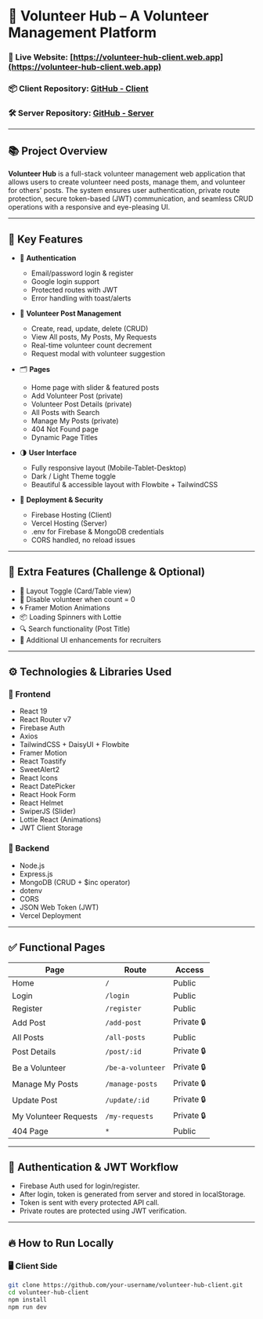 # 🌟 Volunteer Hub – A Volunteer Management Platform

### 🔗 Live Website: [https://volunteer-hub-client.web.app](https://volunteer-hub-client.web.app)  
### 📦 Client Repository: [GitHub - Client](https://github.com/your-username/volunteer-hub-client)  
### 🛠 Server Repository: [GitHub - Server](https://github.com/your-username/volunteer-hub-server)

---

## 📚 Project Overview

**Volunteer Hub** is a full-stack volunteer management web application that allows users to create volunteer need posts, manage them, and volunteer for others' posts. The system ensures user authentication, private route protection, secure token-based (JWT) communication, and seamless CRUD operations with a responsive and eye-pleasing UI.

---

## 🎯 Key Features

- 🔐 **Authentication**
  - Email/password login & register
  - Google login support
  - Protected routes with JWT
  - Error handling with toast/alerts

- 📝 **Volunteer Post Management**
  - Create, read, update, delete (CRUD)
  - View All posts, My Posts, My Requests
  - Real-time volunteer count decrement
  - Request modal with volunteer suggestion

- 🗂️ **Pages**
  - Home page with slider & featured posts
  - Add Volunteer Post (private)
  - Volunteer Post Details (private)
  - All Posts with Search
  - Manage My Posts (private)
  - 404 Not Found page
  - Dynamic Page Titles

- 🌗 **User Interface**
  - Fully responsive layout (Mobile-Tablet-Desktop)
  - Dark / Light Theme toggle
  - Beautiful & accessible layout with Flowbite + TailwindCSS

- 🚀 **Deployment & Security**
  - Firebase Hosting (Client)
  - Vercel Hosting (Server)
  - .env for Firebase & MongoDB credentials
  - CORS handled, no reload issues

---

## 🧪 Extra Features (Challenge & Optional)

- 🔄 Layout Toggle (Card/Table view)
- 🚫 Disable volunteer when count = 0
- 🌀 Framer Motion Animations
- 📦 Loading Spinners with Lottie
- 🔍 Search functionality (Post Title)
- 🎨 Additional UI enhancements for recruiters

---

## ⚙️ Technologies & Libraries Used

### 🔧 Frontend

- React 19
- React Router v7
- Firebase Auth
- Axios
- TailwindCSS + DaisyUI + Flowbite
- Framer Motion
- React Toastify
- SweetAlert2
- React Icons
- React DatePicker
- React Hook Form
- React Helmet
- SwiperJS (Slider)
- Lottie React (Animations)
- JWT Client Storage

### 🔧 Backend

- Node.js
- Express.js
- MongoDB (CRUD + $inc operator)
- dotenv
- CORS
- JSON Web Token (JWT)
- Vercel Deployment

---

## ✅ Functional Pages

| Page                      | Route                     | Access       |
|---------------------------|---------------------------|--------------|
| Home                      | `/`                       | Public       |
| Login                     | `/login`                  | Public       |
| Register                  | `/register`               | Public       |
| Add Post                  | `/add-post`               | Private 🔒   |
| All Posts                 | `/all-posts`              | Public       |
| Post Details              | `/post/:id`               | Private 🔒   |
| Be a Volunteer            | `/be-a-volunteer`         | Private 🔒   |
| Manage My Posts           | `/manage-posts`           | Private 🔒   |
| Update Post               | `/update/:id`             | Private 🔒   |
| My Volunteer Requests     | `/my-requests`            | Private 🔒   |
| 404 Page                  | `*`                       | Public       |

---

## 🔐 Authentication & JWT Workflow

- Firebase Auth used for login/register.
- After login, token is generated from server and stored in localStorage.
- Token is sent with every protected API call.
- Private routes are protected using JWT verification.

---

## 🔥 How to Run Locally

### 🖥 Client Side
```bash
git clone https://github.com/your-username/volunteer-hub-client.git
cd volunteer-hub-client
npm install
npm run dev
